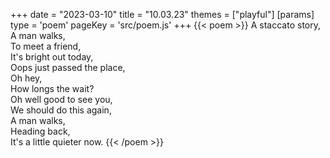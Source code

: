 +++
date = "2023-03-10"
title = "10.03.23"
themes = ["playful"]
[params]
  type = 'poem'
  pageKey = 'src/poem.js'
+++
{{< poem >}}
A staccato story,  
A man walks,  
To meet a friend,  
It's bright out today,  
Oops just passed the place,  
Oh hey,  
How longs the wait?  
Oh well good to see you,  
We should do this again,  
A man walks,  
Heading back,  
It's a little quieter now.
{{< /poem >}}